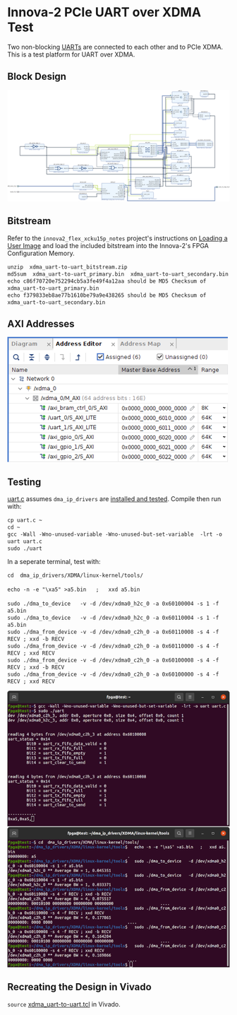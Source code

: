 # Innova-2 PCIe UART over XDMA Test

Two non-blocking [UARTs](https://github.com/eugene-tarassov/vivado-risc-v/raw/6c8d522c78bb17abce552fefe4f5cb0f7b8388ee/uart/uart.v) are connected to each other and to PCIe XDMA. This is a test platform for UART over XDMA.



## Block Design

![PCIe UART over XDMA Block Design](img/xdma_uart-to-uart_Diagram.png)



## Bitstream

Refer to the `innova2_flex_xcku15p_notes` project's instructions on [Loading a User Image](https://github.com/mwrnd/innova2_flex_xcku15p_notes/#loading-a-user-image) and load the included bitstream into the Innova-2's FPGA Configuration Memory.

```
unzip  xdma_uart-to-uart_bitstream.zip
md5sum  xdma_uart-to-uart_primary.bin  xdma_uart-to-uart_secondary.bin
echo c86f70720e752294cb5a3fe49f4a12aa should be MD5 Checksum of xdma_uart-to-uart_primary.bin
echo f379833eb8ae77b1610be79a9e438265 should be MD5 Checksum of xdma_uart-to-uart_secondary.bin
```



## AXI Addresses

![PCIe UART over XDMA Addresses](img/xdma_uart-to-uart_Addresses.png)



## Testing

[uart.c](uart.c) assumes `dma_ip_drivers` are [installed and tested](https://github.com/mwrnd/innova2_flex_xcku15p_notes#install-xilinx-pcie-dma-ip-drivers). Compile then run with:

```
cp uart.c ~
cd ~
gcc -Wall -Wno-unused-variable -Wno-unused-but-set-variable  -lrt -o uart uart.c
sudo ./uart
```


In a seperate terminal, test with:

```
cd  dma_ip_drivers/XDMA/linux-kernel/tools/

echo -n -e "\xa5" >a5.bin   ;   xxd a5.bin

sudo ./dma_to_device   -v -d /dev/xdma0_h2c_0 -a 0x60100004 -s 1 -f a5.bin
sudo ./dma_to_device   -v -d /dev/xdma0_h2c_0 -a 0x60110004 -s 1 -f a5.bin
sudo ./dma_from_device -v -d /dev/xdma0_c2h_0 -a 0x60110008 -s 4 -f RECV ; xxd -b RECV
sudo ./dma_from_device -v -d /dev/xdma0_c2h_0 -a 0x60110000 -s 4 -f RECV ; xxd RECV
sudo ./dma_from_device -v -d /dev/xdma0_c2h_0 -a 0x60100008 -s 4 -f RECV ; xxd -b RECV
sudo ./dma_from_device -v -d /dev/xdma0_c2h_0 -a 0x60100000 -s 4 -f RECV ; xxd RECV
```

![PCIe UART over XDMA Testing](img/xdma_uart-to-uart_testing.png)



## Recreating the Design in Vivado

`source` [xdma_uart-to-uart.tcl](xdma_uart-to-uart.tcl) in Vivado.

